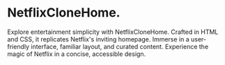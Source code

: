 # NetflixCloneHome.
Explore entertainment simplicity with NetflixCloneHome. Crafted in HTML and CSS, it replicates Netflix's inviting homepage. Immerse in a user-friendly interface, familiar layout, and curated content. Experience the magic of Netflix in a concise, accessible design.
